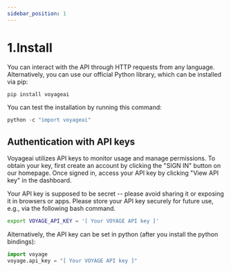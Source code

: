 ```yaml
---
sidebar_position: 1
---
```


# 1.Install

You can interact with the API through HTTP requests from any language. Alternatively, you can use our official Python library, which can be installed via pip:

```python "
pip install voyageai
```

You can test the installation by running this command:

```python "
python -c "import voyageai"
```

## Authentication with API keys

Voyageai utilizes API keys to monitor usage and manage permissions. To obtain your key, first create an account by clicking the "SIGN IN" button on our homepage. Once signed in, access your API key by clicking "View API key" in the dashboard.

Your API key is supposed to be secret -- please avoid sharing it or exposing it in browsers or apps. Please store your API key securely for future use, e.g., via the following bash command.

```bash "
export VOYAGE_API_KEY = '[ Your VOYAGE API key ]'
```

Alternatively, the API key can be set in python (after you install the python bindings):

```python "
import voyage
voyage.api_key = "[ Your VOYAGE API key ]"
```